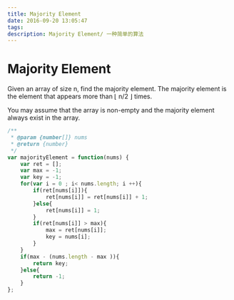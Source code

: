 ```yaml
---
title: Majority Element
date: 2016-09-20 13:05:47
tags:
description: Majority Element/ 一种简单的算法
---
```

# Majority Element

Given an array of size n, find the majority element. The majority element is the element that appears more than ⌊ n/2 ⌋ times.

You may assume that the array is non-empty and the majority element always exist in the array.


```javascript
/**
 * @param {number[]} nums
 * @return {number}
 */
var majorityElement = function(nums) {
    var ret = [];
    var max = -1;
    var key = -1;
    for(var i = 0 ; i< nums.length; i ++){
        if(ret[nums[i]]){
            ret[nums[i]] = ret[nums[i]] + 1;
        }else{
            ret[nums[i]] = 1;
        }
        if(ret[nums[i]] > max){
            max = ret[nums[i]];
            key = nums[i];
        }
    }
    if(max - (nums.length - max )){
        return key;
    }else{
        return -1;
    }
};
```
